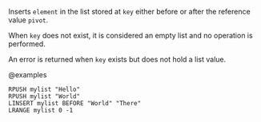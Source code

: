 Inserts `element` in the list stored at `key` either before or after the reference
value `pivot`.

When `key` does not exist, it is considered an empty list and no operation is
performed.

An error is returned when `key` exists but does not hold a list value.

@examples

```cli
RPUSH mylist "Hello"
RPUSH mylist "World"
LINSERT mylist BEFORE "World" "There"
LRANGE mylist 0 -1
```
